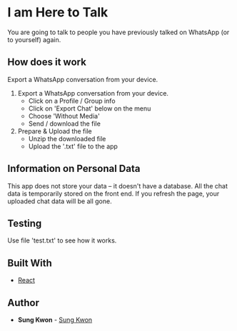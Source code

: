 # I am Here to Talk

You are going to talk to people you have previously talked on WhatsApp (or to yourself) again.

## How does it work

Export a WhatsApp conversation from your device. 
1. Export a WhatsApp conversation from your device. 
    *  Click on a Profile / Group info
    * Click on 'Export Chat' below on the menu
    * Choose 'Without Media'
    * Send / download the file
2. Prepare & Upload the file
    * Unzip the downloaded file
    * Upload the '.txt' file to the app

## Information on Personal Data 

This app does not store your data – it doesn't have a database. All the chat data is temporarily stored on the front end. If you refresh the page, your uploaded chat data will be all gone.

## Testing

Use file 'test.txt' to see how it works.

## Built With

* [React](https://reactjs.org/) 

## Author

* **Sung Kwon** - [Sung Kwon](https://www.sungkwon.info)

